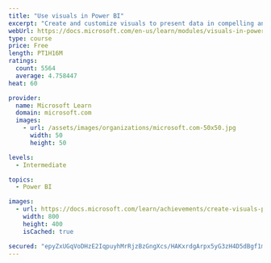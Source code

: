 ```yaml
---
title: "Use visuals in Power BI"
excerpt: "Create and customize visuals to present data in compelling and insightful ways."
webUrl: https://docs.microsoft.com/en-us/learn/modules/visuals-in-power-bi/
type: course
price: Free
length: PT1H16M
ratings:
  count: 5564
  average: 4.758447
heat: 60

provider:
  name: Microsoft Learn
  domain: microsoft.com
  images:
    - url: /assets/images/organizations/microsoft.com-50x50.jpg
      width: 50
      height: 50

levels:
  - Intermediate

topics:
  - Power BI

images:
  - url: https://docs.microsoft.com/learn/achievements/create-visuals-power-bi-desktop-social.png
    width: 800
    height: 400
    isCached: true

secured: "epyZxUGqVoDHzE2IqpuyhMrRjzBzGngXcs/HAKxrdgArpx5yG3zH4D5dBgf1mASgX9zyfGXzCNzwajAsyQKy2g7Ww4wcUycV7CgbQc/R5kQ+P4f92DshZuQpefRmR+fbTCd1dYzCD0fod7sIFB/cfAwLUIuaRmLBa2wCezinAx1swxxYVkaoNDpgRqHBM+O+oNXMkT3pFErta3tNl8oxVDqLYG2rWQ7T4yqKk6oC5fM9hatrnXFSwKy9D0PulTkaFymDldj4NdbE3VIjEinCANrZ8fu3Mk1FXJEE8UnN+rmYRgaRbPv3OU520qHa5VK4uPK5gdIyk3k7Ej9Ay8fgnzaiFR5SEZAo/n1FiUVlTkUyUm9xFEZ9ozS/pfm4yKVfQI0OFXEAXEHmZRHql4+dZ17wWrhF1ZSTXCkqXWm3mcg=;TOxWNqpET+4ma4jsn9u5dA=="
---
```


